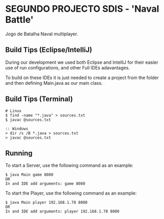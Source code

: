 # SEGUNDO PROJECTO SDIS - 'Naval Battle'

Jogo de Batalha Naval multiplayer.

## Build Tips (Eclipse/IntelliJ)

During our development we used both Eclipse and IntelliJ for their easier use of run configurations, and other Full IDEs adavantages.

To build on these IDEs it is just needed to create a project from the folder and then defining Main.java as our main class.

## Build Tips (Terminal)
```
# Linux
$ find -name "*.java" > sources.txt
$ javac @sources.txt

:: Windows
> dir /s /B *.java > sources.txt
> javac @sources.txt
```

## Running

To start a Server, use the following command as an example:
```
$ java Main game 8080
OR
In and IDE add arguments: game 8080
```

To start the Player, use the following command as an example:
```
$ java Main player 192.168.1.78 8080
OR
In and IDE add arguments: player 192.168.1.78 8080
```
